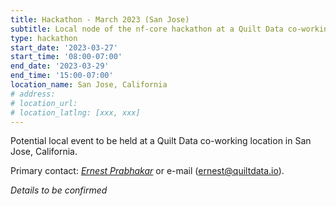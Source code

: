 ```yaml
---
title: Hackathon - March 2023 (San Jose)
subtitle: Local node of the nf-core hackathon at a Quilt Data co-working location.
type: hackathon
start_date: '2023-03-27'
start_time: '08:00-07:00'
end_date: '2023-03-29'
end_time: '15:00-07:00'
location_name: San Jose, California
# address:
# location_url:
# location_latlng: [xxx, xxx]
---
```


Potential local event to be held at a Quilt Data co-working location in San Jose, California.

Primary contact: [<i class="fab fa-slack">Ernest Prabhakar</i>](https://nfcore.slack.com/team/U045P86C8LS) or e-mail ([ernest@quiltdata.io](mailto:ernest@quiltdata.io)).

_Details to be confirmed_
